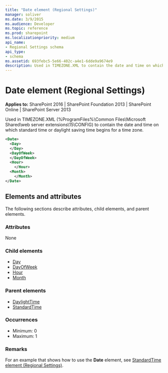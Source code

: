 ```yaml
---
title: "Date element (Regional Settings)"
manager: soliver
ms.date: 3/9/2015
ms.audience: Developer
ms.topic: reference
ms.prod: sharepoint
ms.localizationpriority: medium
api_name:
- Regional Settings schema
api_type:
- schema
ms.assetid: 693febc5-5e66-402c-a4e1-6dde9a9674e9
description: Used in TIMEZONE.XML to contain the date and time on which standard time or daylight saving time begins for a time zone.
---
```


# Date element (Regional Settings)

**Applies to:** SharePoint 2016 | SharePoint Foundation 2013 | SharePoint Online | SharePoint Server 2013
  
Used in TIMEZONE.XML (%ProgramFiles%\Common Files\Microsoft Shared\web server extensions\15\CONFIG) to contain the date and time on which standard time or daylight saving time begins for a time zone.
  
```XML
<Date>
  <Day>
  </Day>
  <DayOfWeek>
  </DayOfWeek>
  <Hour>
    </Hour>
  <Month>
    </Month>
</Date>
```

## Elements and attributes

The following sections describe attributes, child elements, and parent elements.

### Attributes

None
   
### Child elements

- [Day](day-element-regional-settings.md)
- [DayOfWeek](dayofweek-element-regional-settings.md)
- [Hour](hour-element-regional-settings.md)
- [Month](month-element-regional-settings.md)
   
### Parent elements

- [DaylightTime](daylighttime-element-regional-settings.md)
- [StandardTime](standardtime-element-regional-settings.md)
   
### Occurrences

- Minimum: 0
- Maximum: 1  
   
### Remarks

For an example that shows how to use the **Date** element, see [StandardTime element (Regional Settings)](standardtime-element-regional-settings.md). 
  

